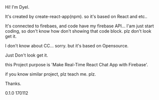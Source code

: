 Hi! I'm Dyel.


It's created by create-react-app(npm). so it's based on React and etc..

It's connected to firebaes, and code have my firebase API... I'am just start coding, so don't know how don't showing that code block. plz don't look get it.

I don't know about CC... sorry. but it's based on Opensource. 

Just Don't look get it.

this Project purpose is 'Make Real-Time React Chat App with Firebase'.

if you know similar project, plz teach me. plz.

Thanks.

0.1.0 170112
